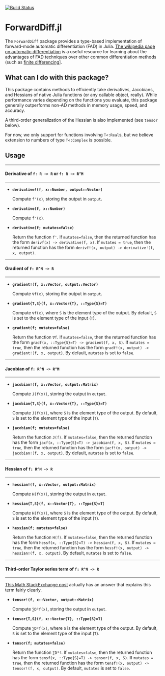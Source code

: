 [![Build Status](https://travis-ci.org/JuliaDiff/ForwardDiff.jl.svg?branch=nduals-refactor)](https://travis-ci.org/JuliaDiff/ForwardDiff.jl)

# ForwardDiff.jl

The `ForwardDiff` package provides a type-based implementation of forward-mode automatic differentiation (FAD) in Julia. [The wikipedia page on automatic differentiation](https://en.wikipedia.org/wiki/Automatic_differentiation) is a useful resource for learning about the advantages of FAD techniques over other common differentiation methods (such as [finite differencing](https://en.wikipedia.org/wiki/Numerical_differentiation)].

## What can I do with this package?

This package contains methods to efficiently take derivatives, Jacobians, and Hessians of native Julia functions (or any callable object, really). While performance varies depending on the functions you evaluate, this package generally outperforms non-AD methods in memory usage, speed, and accuracy.

A third-order generalization of the Hessian is also implemented (see `tensor` below). 

For now, we only support for functions involving `T<:Real`s, but we believe extension to numbers of type `T<:Complex` is possible.

## Usage

---
#### Derivative of `f: R -> R` or `f: R -> R^M`
---

- **`derivative!(f, x::Number, output::Vector)`**
    
    Compute `f'(x)`, storing the output in `output`.

- **`derivative(f, x::Number)`**
    
    Compute `f'(x)`.

- **`derivative(f; mutates=false)`**
    
    Return the function `f'`. If `mutates=false`, then the returned function has the form `derivf(x) -> derivative(f, x)`. If `mutates = true`, then the returned function has the form `derivf!(x, output) -> derivative!(f, x, output)`.

---
#### Gradient of `f: R^N -> R`
---

- **`gradient!(f, x::Vector, output::Vector)`**

    Compute `∇f(x)`, storing the output in `output`.

- **`gradient{T,S}(f, x::Vector{T}, ::Type{S}=T)`**

    Compute `∇f(x)`, where `S` is the element type of the output. By default, `S` is set to the element type of the input (`T`).

- **`gradient(f; mutates=false)`**

    Return the function `∇f`. If `mutates=false`, then the returned function has the form `gradf(x, ::Type{S}=T) -> gradient(f, x, S)`. If `mutates = true`, then the returned function has the form `gradf!(x, output) -> gradient!(f, x, output)`. By default, `mutates` is set to `false`.

---
#### Jacobian of `f: R^N -> R^M`
---

- **`jacobian!(f, x::Vector, output::Matrix)`**

    Compute `J(f(x))`, storing the output in `output`.

- **`jacobian{T,S}(f, x::Vector{T}, ::Type{S}=T)`**

    Compute `J(f(x))`, where `S` is the element type of the output. By default, `S` is set to the element type of the input (`T`).

- **`jacobian(f; mutates=false)`**

    Return the function `J(f)`. If `mutates=false`, then the returned function has the form `jacf(x, ::Type{S}=T) -> jacobian(f, x, S)`. If `mutates = true`, then the returned function has the form `jacf!(x, output) -> jacobian!(f, x, output)`. By default, `mutates` is set to `false`.

---
#### Hessian of `f: R^N -> R`
---

- **`hessian!(f, x::Vector, output::Matrix)`**

    Compute `H(f(x))`, storing the output in `output`.

- **`hessian{T,S}(f, x::Vector{T}, ::Type{S}=T)`**

    Compute `H(f(x))`, where `S` is the element type of the output. By default, `S` is set to the element type of the input (`T`).

- **`hessian(f; mutates=false)`**

    Return the function `H(f)`. If `mutates=false`, then the returned function has the form `hessf(x, ::Type{S}=T) -> hessian(f, x, S)`. If `mutates = true`, then the returned function has the form `hessf!(x, output) -> hessian!(f, x, output)`. By default, `mutates` is set to `false`.

---
#### Third-order Taylor series term of `f: R^N -> R`
---

[This Math StackExchange post](http://math.stackexchange.com/questions/556951/third-order-term-in-taylor-series) actually has an answer that explains this term fairly clearly.

- **`tensor!(f, x::Vector, output::Matrix)`**

    Compute `∑D³f(x)`, storing the output in `output`.

- **`tensor{T,S}(f, x::Vector{T}, ::Type{S}=T)`**

    Compute `∑D³f(x)`, where `S` is the element type of the output. By default, `S` is set to the element type of the input (`T`).

- **`tensor(f; mutates=false)`**

    Return the function ``∑D³f``. If `mutates=false`, then the returned function has the form `tensf(x, ::Type{S}=T) -> tensor(f, x, S)`. If `mutates = true`, then the returned function has the form `tensf!(x, output) -> tensor!(f, x, output)`. By default, `mutates` is set to `false`.
